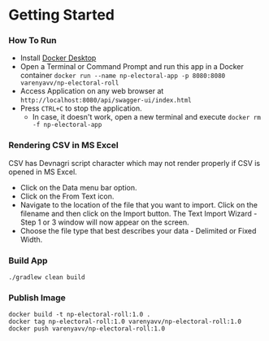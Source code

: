 # Getting Started

### How To Run
* Install [Docker Desktop](https://www.docker.com/products/docker-desktop/)
* Open a Terminal or Command Prompt and run this app in a Docker container
```docker run --name np-electoral-app -p 8080:8080 varenyavv/np-electoral-roll```
* Access Application on any web browser at `http://localhost:8080/api/swagger-ui/index.html`
* Press `CTRL+C` to stop the application. 
  * In case, it doesn't work, open a new terminal and execute ```docker rm -f np-electoral-app```

### Rendering CSV in MS Excel

CSV has Devnagri script character which may not render properly if CSV is opened in MS Excel.

* Click on the Data menu bar option.
* Click on the From Text icon.
* Navigate to the location of the file that you want to import. Click on the filename and then click on the Import
  button. The Text Import Wizard - Step 1 or 3 window will now appear on the screen.
* Choose the file type that best describes your data - Delimited or Fixed Width.

### Build App

```
./gradlew clean build
```

### Publish Image
```
docker build -t np-electoral-roll:1.0 .
docker tag np-electoral-roll:1.0 varenyavv/np-electoral-roll:1.0
docker push varenyavv/np-electoral-roll:1.0
```